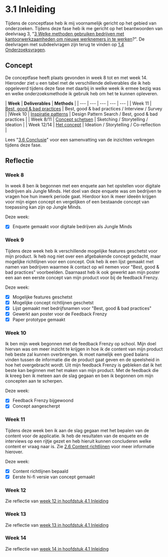# 3.1 Inleiding

Tijdens de conceptfase heb ik mij voornamelijk gericht op het gebied van onderzoeken. Tijdens deze fase heb ik me gericht op het beantwoorden van deelvraag 3, "[3 Welke methoden gebruiken bedrijven met kantoorwerkzaamheden om nieuwe werknemers in te werken](../1.-introductie/1.4-onderzoeksvragen.md#deelvraag-3)?". De deelvragen met subdeelvragen zijn terug te vinden op [1.4 Onderzoeksvragen](../1.-introductie/1.4-onderzoeksvragen.md#deelvraag-3).

## Concept

De conceptfase heeft plaats gevonden in week 8 tot en met week 14. Hieronder ziet u een tabel met de verschillende deliverables die ik heb opgeleverd tijdens deze fase met daarbij in welke week ik ermee bezig was en welke onderzoeksmethode ik gebruik heb om het te kunnen opleveren.

| **Week** | **Deliverables** | **Methods** |
| --- | --- | --- | --- | --- |
| Week 11 | [Best, good & bad practices](3.2-best-good-and-bad-practices.md) | Best, good & bad practices / Interview / Survey |
| [​](3.3-inspiratie-patterns.md)Week 10 | [Inspiratie patterns](3.3-inspiratie-patterns.md) | Design Pattern Search / Best, good & bad practices |
| ​Week 8/11 | [Concept schetsen](3.4-concept-schetsen.md) | Sketching / Storytelling / Ideation |
| ​Week 12/14 | [Het concept](3.5-het-concept.md) | Ideation / Storytelling / Co-reflection |

Lees "[3.6 Conclusie](3.6-conclusie.md)" voor een samenvatting van de inzichten verkregen tijdens deze fase.

## Reflectie 

### Week 8

In week 8 ben ik begonnen met een enquete aan het opstellen voor digitale bedrijven als Jungle Minds. Het doel van deze enquete was om bedrijven te vragen hoe hun inwerk periode gaat. Hierdoor kon ik meer ideeën krijgen voor mijn eigen concept en vergelijken of een bestaande concept van toepassing kan zijn op Jungle Minds.

Deze week:

* [x] Enquete gemaakt voor digitale bedrijven als Jungle Minds



### Week 9

Tijdens deze week heb ik verschillende mogelijke features geschetst voor mijn product. Ik heb nog niet over een afgebakende concept gedacht, maar mogelijke richtlijnen voor een concept. Ook heb ik een lijst gemaakt met namen van bedrijven waarmee ik contact op wil nemen voor "Best, good & bad practices" voorbeelden. Daarnaast heb ik ook gewerkt aan mijn poster een aan een eerste concept van mijn product voor bij de feedback Frenzy.

Deze week:

* [x] Mogelijke features geschetst
* [x] Mogelijke concept richtlijnen geschetst
* [x] Lijst gemaakt met bedrijfsnamen voor "Best, good & bad practices"  
* [x] Gewerkt aan poster voor de Feedback Frenzy
* [x] Paper prototype gemaakt

### Week 10

Ik ben mijn week begonnen met de feedback Frenzy op school. Mijn doel hiervan was om meer inzicht te krijgen in hoe ik de content van mijn product heb beste zal kunnen overbrengen. Ik moet namelijk een goed balans vinden tussen de informatie die de product gaat geven en de speelsheid in hoe het overgebracht wordt. Uit mijn feedback Frenzy is gebleken dat ik het beste kan beginnen met het maken van mijn product. Met de feedback die ik kreeg ben ik meteen aan de slag gegaan en ben ik begonnen om mijn concepten aan te scherpen. 

Deze week:

* [x] Feedback Frenzy bijgewoond
* [x] Concept aangescherpt

### Week 11

Tijdens deze week ben ik aan de slag gegaan met het bepalen van de content voor de applicatie. Ik heb de resultaten van de enquete en de interviews op een rijtje gezet en heb hieruit kunnen concluderen welke content er vraag naar is. Zie [2.6 Content richtlijnen](../2.-verkenningsfase/2.5-content-richtlijnen.md) voor meer informatie hierover. 

Deze week:

* [x] Content richtlijnen bepaald
* [x] Eerste hi-fi versie van concept gemaakt

### Week 12

Zie reflectie van [week 12 in hoofdstuk 4.1 Inleiding](../4.-ontwerpfase/inleiding.md#week-12)

### Week 13

Zie reflectie van [week 13 in hoofdstuk 4.1 Inleiding](../4.-ontwerpfase/inleiding.md#week-13)

### Week 14

Zie reflectie van [week 14 in hoofdstuk 4.1 Inleiding](../4.-ontwerpfase/inleiding.md#week-14)

